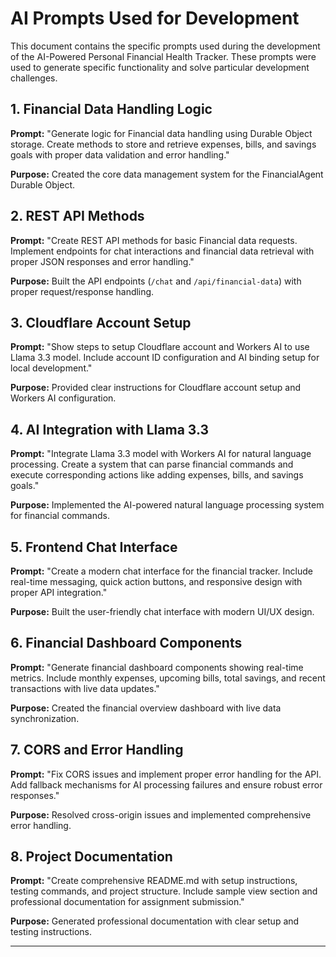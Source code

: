 # AI Prompts Used for Development

This document contains the specific prompts used during the development of the AI-Powered Personal Financial Health Tracker. These prompts were used to generate specific functionality and solve particular development challenges.

## 1. Financial Data Handling Logic

**Prompt:** "Generate logic for Financial data handling using Durable Object storage. Create methods to store and retrieve expenses, bills, and savings goals with proper data validation and error handling."

**Purpose:** Created the core data management system for the FinancialAgent Durable Object.

## 2. REST API Methods

**Prompt:** "Create REST API methods for basic Financial data requests. Implement endpoints for chat interactions and financial data retrieval with proper JSON responses and error handling."

**Purpose:** Built the API endpoints (`/chat` and `/api/financial-data`) with proper request/response handling.

## 3. Cloudflare Account Setup

**Prompt:** "Show steps to setup Cloudflare account and Workers AI to use Llama 3.3 model. Include account ID configuration and AI binding setup for local development."

**Purpose:** Provided clear instructions for Cloudflare account setup and Workers AI configuration.

## 4. AI Integration with Llama 3.3

**Prompt:** "Integrate Llama 3.3 model with Workers AI for natural language processing. Create a system that can parse financial commands and execute corresponding actions like adding expenses, bills, and savings goals."

**Purpose:** Implemented the AI-powered natural language processing system for financial commands.

## 5. Frontend Chat Interface

**Prompt:** "Create a modern chat interface for the financial tracker. Include real-time messaging, quick action buttons, and responsive design with proper API integration."

**Purpose:** Built the user-friendly chat interface with modern UI/UX design.

## 6. Financial Dashboard Components

**Prompt:** "Generate financial dashboard components showing real-time metrics. Include monthly expenses, upcoming bills, total savings, and recent transactions with live data updates."

**Purpose:** Created the financial overview dashboard with live data synchronization.

## 7. CORS and Error Handling

**Prompt:** "Fix CORS issues and implement proper error handling for the API. Add fallback mechanisms for AI processing failures and ensure robust error responses."

**Purpose:** Resolved cross-origin issues and implemented comprehensive error handling.

## 8. Project Documentation

**Prompt:** "Create comprehensive README.md with setup instructions, testing commands, and project structure. Include sample view section and professional documentation for assignment submission."

**Purpose:** Generated professional documentation with clear setup and testing instructions.

---